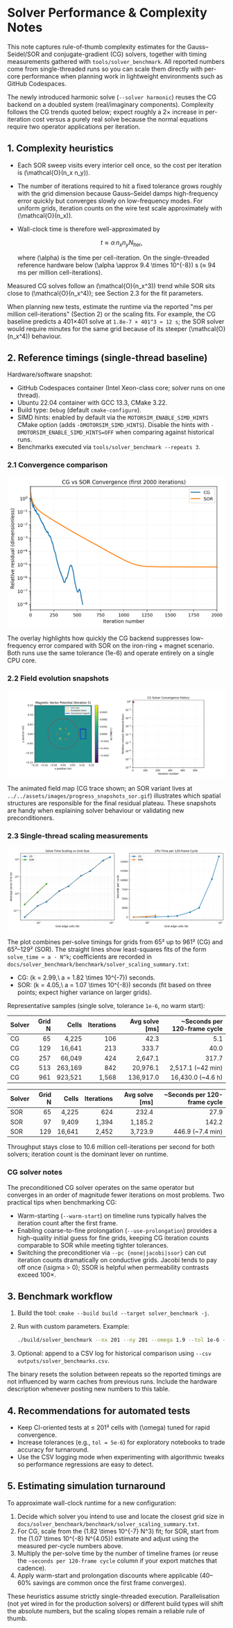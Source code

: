 # Solver Performance & Complexity Notes

This note captures rule-of-thumb complexity estimates for the Gauss–Seidel/SOR
and conjugate-gradient (CG) solvers, together with timing measurements gathered
with `tools/solver_benchmark`. All reported numbers come from single-threaded
runs so you can scale them directly with per-core performance when planning
work in lightweight environments such as GitHub Codespaces.

The newly introduced harmonic solve (`--solver harmonic`) reuses the CG backend
on a doubled system (real/imaginary components). Complexity follows the CG
trends quoted below; expect roughly a 2× increase in per-iteration cost versus a
purely real solve because the normal equations require two operator applications
per iteration.

## 1. Complexity heuristics

* Each SOR sweep visits every interior cell once, so the cost per iteration is
  \(\mathcal{O}(n_x n_y)\).
* The number of iterations required to hit a fixed tolerance grows roughly with
  the grid dimension because Gauss–Seidel damps high-frequency error quickly but
  converges slowly on low-frequency modes. For uniform grids, iteration counts on
  the wire test scale approximately with \(\mathcal{O}(n_x)\).
* Wall-clock time is therefore well-approximated by

  $$
  t \approx \alpha\, n_x n_y N_\text{iter},
  $$

  where \(\alpha\) is the time per cell-iteration. On the single-threaded
  reference hardware below \(\alpha \approx 9.4 \times 10^{-8}\) s (≈ 94 ms per
  million cell-iterations).

Measured CG solves follow an \(\mathcal{O}(n_x^3)\) trend while SOR sits close to
\(\mathcal{O}(n_x^4)\); see Section&nbsp;2.3 for the fit parameters.

When planning new tests, estimate the runtime via the reported
"ms per million cell-iterations" (Section 2) or the scaling fits. For example,
the CG baseline predicts a 401×401 solve at `1.8e-7 × 401^3 ≈ 12 s`; the SOR
solver would require minutes for the same grid because of its steeper
\(\mathcal{O}(n_x^4)\) behaviour.

## 2. Reference timings (single-thread baseline)

Hardware/software snapshot:

* GitHub Codespaces container (Intel Xeon-class core; solver runs on one thread).
* Ubuntu 22.04 container with GCC 13.3, CMake 3.22.
* Build type: `Debug` (default `cmake-configure`).
* SIMD hints: enabled by default via the `MOTORSIM_ENABLE_SIMD_HINTS` CMake option
  (adds `-DMOTORSIM_SIMD_HINTS`). Disable the hints with
  `-DMOTORSIM_ENABLE_SIMD_HINTS=OFF` when comparing against historical runs.
* Benchmarks executed via `tools/solver_benchmark --repeats 3`.

### 2.1 Convergence comparison

![CG vs SOR convergence overlay](../../assets/images/CG_vs_SOR_convergence_overlay.png)

The overlay highlights how quickly the CG backend suppresses low-frequency
error compared with SOR on the iron-ring + magnet scenario. Both runs use the
same tolerance (1e-6) and operate entirely on a single CPU core.

### 2.2 Field evolution snapshots

![CG progress snapshots](../../assets/images/progress_snapshots_cg.gif)

The animated field map (CG trace shown; an SOR variant lives at
`../../assets/images/progress_snapshots_sor.gif`) illustrates which spatial structures are
responsible for the final residual plateau. These snapshots are handy when
explaining solver behaviour or validating new preconditioners.

### 2.3 Single-thread scaling measurements

![Solver scaling comparison](../../solver_benchmark/benchmark/solver_scaling.png)

The plot combines per-solve timings for grids from 65² up to 961² (CG) and
65²–129² (SOR). The straight lines show least-squares fits of the form
`solve_time ≈ a · N^k`; coefficients are recorded in
`docs/solver_benchmark/benchmark/solver_scaling_summary.txt`:

* CG: \(k = 2.99,\ a = 1.82 \times 10^{-7}\) seconds.
* SOR: \(k = 4.05,\ a = 1.07 \times 10^{-8}\) seconds (fit based on three
  points; expect higher variance on larger grids).

Representative samples (single solve, tolerance `1e-6`, no warm start):

| Solver | Grid N | Cells | Iterations | Avg solve [ms] | ~Seconds per 120-frame cycle |
| ------ | ------:| -----:| ----------:| --------------:| ----------------------------:|
| CG     | 65     | 4,225 | 106        | 42.3           | 5.1                         |
| CG     | 129    | 16,641| 213        | 333.7          | 40.0                        |
| CG     | 257    | 66,049| 424        | 2,647.1        | 317.7                       |
| CG     | 513    | 263,169| 842       | 20,976.1       | 2,517.1 (~42 min)           |
| CG     | 961    | 923,521| 1,568     | 136,917.0      | 16,430.0 (~4.6 h)           |

| Solver | Grid N | Cells | Iterations | Avg solve [ms] | ~Seconds per 120-frame cycle |
| ------ | ------:| -----:| ----------:| --------------:| ----------------------------:|
| SOR    | 65     | 4,225 | 624        | 232.4          | 27.9                        |
| SOR    | 97     | 9,409 | 1,394      | 1,185.2        | 142.2                       |
| SOR    | 129    | 16,641| 2,452      | 3,723.9        | 446.9 (~7.4 min)            |

Throughput stays close to 10.6 million cell-iterations per second for both
solvers; iteration count is the dominant lever on runtime.

### CG solver notes

The preconditioned CG solver operates on the same operator but converges in an
order of magnitude fewer iterations on most problems. Two practical tips when
benchmarking CG:

* Warm-starting (`--warm-start`) on timeline runs typically halves the iteration
  count after the first frame.
* Enabling coarse-to-fine prolongation (`--use-prolongation`) provides a
  high-quality initial guess for fine grids, keeping CG iteration counts
  comparable to SOR while meeting tighter tolerances.
* Switching the preconditioner via `--pc {none|jacobi|ssor}` can cut iteration
  counts dramatically on conductive grids. Jacobi tends to pay off once
  \(\sigma > 0\); SSOR is helpful when permeability contrasts exceed 100×.

## 3. Benchmark workflow

1. Build the tool: `cmake --build build --target solver_benchmark -j`.
2. Run with custom parameters. Example:

   ```bash
   ./build/solver_benchmark --nx 201 --ny 201 --omega 1.9 --tol 1e-6 --repeats 5
   ```

3. Optional: append to a CSV log for historical comparison using
   `--csv outputs/solver_benchmarks.csv`.

The binary resets the solution between repeats so the reported timings are not
influenced by warm caches from previous runs. Include the hardware description
whenever posting new numbers to this table.

## 4. Recommendations for automated tests

* Keep CI-oriented tests at ≤ 201² cells with \(\omega\) tuned for rapid
  convergence.
* Increase tolerances (e.g., `tol = 5e-6`) for exploratory notebooks to trade
  accuracy for turnaround.
* Use the CSV logging mode when experimenting with algorithmic tweaks so
  performance regressions are easy to detect.

## 5. Estimating simulation turnaround

To approximate wall-clock runtime for a new configuration:

1. Decide which solver you intend to use and locate the closest grid size in
  `docs/solver_benchmark/benchmark/solver_scaling_summary.txt`.
2. For CG, scale from the \(1.82 \times 10^{-7} N^3\) fit; for SOR, start from
  the \(1.07 \times 10^{-8} N^{4.05}\) estimate and adjust using the measured
  per-cycle numbers above.
3. Multiply the per-solve time by the number of timeline frames (or reuse the
  `~seconds per 120-frame cycle` column if your export matches that cadence).
4. Apply warm-start and prolongation discounts where applicable (40–60% savings
  are common once the first frame converges).

These heuristics assume strictly single-threaded execution. Parallelisation (not
yet wired in for the production solvers) or different build types will shift the
absolute numbers, but the scaling slopes remain a reliable rule of thumb.

